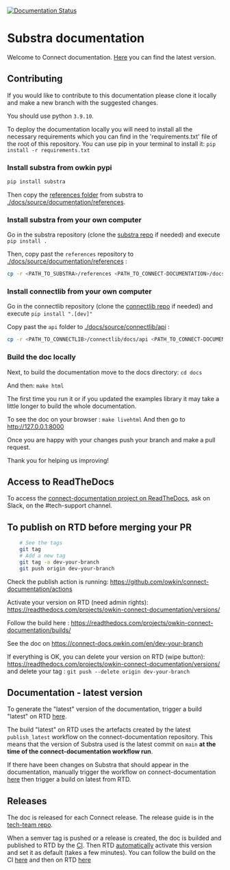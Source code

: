[![Documentation
Status](https://readthedocs.com/projects/owkin-connect-documentation/badge/?version=latest&token=184028ad6219084eb2c5dbdacc299817e7cd88cbf48e940b260793e8f48dc591)](https://connect-docs.owkin.com/en/latest/?badge=latest)

# Substra documentation

Welcome to Connect documentation. [Here](https://connect-docs.owkin.com/en/latest/index.html) you can find the latest version.
## Contributing

If you would like to contribute to this documentation please clone it locally and make a new branch with the suggested changes.

You should use python `3.9.10`.

To deploy the documentation locally you will need to install all the necessary requirements which you can find in the 'requirements.txt' file of the root of this repository. You can use pip in your terminal to install it: `pip install -r requirements.txt`

### Install substra from owkin pypi

```sh
pip install substra
```

Then copy the [references folder](https://github.com/owkin/substra/tree/main/references) from substra to [./docs/source/documentation/references](./docs/source/documentation/references).

### Install substra from your own computer

Go in the substra repository (clone the [substra repo](https://github.com/owkin/substra) if needed) and execute `pip install .`

Then, copy past the `references` repository to [./docs/source/documentation/references](./docs/source/documentation/references) :

```sh
cp -r <PATH_TO_SUBSTRA>/references <PATH_TO_CONNECT-DOCUMENTATION>/docs/source/documentation/references
```

### Install connectlib from your own computer

Go in the connectlib repository (clone the [connectlib repo](https://github.com/owkin/connectlib) if needed) and execute `pip install ".[dev]"`

Copy past the `api` folder to [./docs/source/connectlib/api](./docs/source/connectlib/api) :

```sh
cp -r <PATH_TO_CONNECTLIB>/connectlib/docs/api <PATH_TO_CONNECT-DOCUMENTATION>/docs/source/connectlib/ 
```

### Build the doc locally

Next, to build the documentation move to the docs directory: `cd docs`

And then: `make html`

The first time you run it or if you updated the examples library it may take a little longer to build the whole documentation.

To see the doc on your browser : `make livehtml`
And then go to http://127.0.0.1:8000

Once you are happy with your changes push your branch and make a pull request.

Thank you for helping us improving!

## Access to ReadTheDocs

To access the [connect-documentation project on ReadTheDocs](https://readthedocs.com/projects/owkin-connect-documentation/), ask on Slack, on the #tech-support channel.

## To publish on RTD before merging your PR

```sh
    # See the tags
    git tag
    # Add a new tag
    git tag -a dev-your-branch
    git push origin dev-your-branch
```

Check the publish action is running: https://github.com/owkin/connect-documentation/actions

Activate your version on RTD (need admin rights): https://readthedocs.com/projects/owkin-connect-documentation/versions/

Follow the build here : https://readthedocs.com/projects/owkin-connect-documentation/builds/

See the doc on https://connect-docs.owkin.com/en/dev-your-branch

If everything is OK, you can delete your version on RTD (wipe button): https://readthedocs.com/projects/owkin-connect-documentation/versions/
and delete your tag : `git push --delete origin dev-your-branch`

## Documentation - latest version

To generate the "latest" version of the documentation, trigger a build "latest" on RTD [here](https://readthedocs.com/projects/owkin-connect-documentation/builds/).

The build "latest" on RTD uses the artefacts created by the latest `publish_latest` workflow on the connect-documentation repository.
This means that the version of Substra used is the latest commit on `main` **at the time of the connect-documentation workflow run**.

If there have been changes on Substra that should appear in the documentation, manually trigger the workflow on connect-documentation [here](https://github.com/owkin/connect-documentation/actions/workflows/publish_latest.yml) then trigger a build on latest from RTD.

## Releases

The doc is released for each Connect release. The release guide is in the [tech-team repo](https://github.com/owkin/tech-team/blob/main/releasing_guide.md#connect-documentation).

When a semver tag is pushed or a release is created, the doc is builded and published to RTD by the [CI](https://github.com/owkin/connect-documentation/blob/main/.github/workflows/publish_stable.yml).
Then RTD [automatically](https://readthedocs.com/dashboard/owkin-connect-documentation/rules/regex/411/) activate this version and set it as default (takes a few minutes).
You can follow the build on the CI [here](https://github.com/owkin/connect-documentation/actions) and then on RTD [here](https://readthedocs.com/projects/owkin-connect-documentation/builds/)
